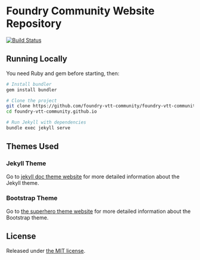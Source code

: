 # Foundry Community Website Repository

[![Build Status](https://travis-ci.org/foundry-vtt-community/foundry-vtt-community.github.io.svg?branch=master)](https://travis-ci.org/foundry-vtt-community/foundry-vtt-community.github.io)

## Running Locally

You need Ruby and gem before starting, then:

```bash
# Install bundler
gem install bundler

# Clone the project
git clone https://github.com/foundry-vtt-community/foundry-vtt-community.github.io.git
cd foundry-vtt-community.github.io

# Run Jekyll with dependencies
bundle exec jekyll serve
```

## Themes Used

### Jekyll Theme

Go to [jekyll doc theme website](https://github.com/aksakalli/jekyll-doc-theme) for more detailed information about the Jekyll theme.

### Bootstrap Theme

Go to [the superhero theme website](https://bootswatch.com/superhero/) for more detailed information about the Bootstrap theme.

## License

Released under [the MIT license](LICENSE).
